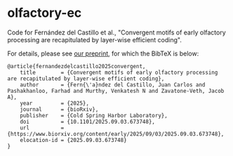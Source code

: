 # olfactory-ec
Code for Fernández del Castillo et al., "Convergent motifs of early olfactory processing are recapitulated by layer-wise efficient coding". 

For details, please see [our preprint](https://www.biorxiv.org/content/10.1101/2025.09.03.673748v1), for which the BibTeX is below:

```
@article{fernandezdelcastillo2025convergent,
	title        = {Convergent motifs of early olfactory processing are recapitulated by layer-wise efficient coding},
	author       = {Fern{\'a}ndez del Castillo, Juan Carlos and Pashakhanloo, Farhad and Murthy, Venkatesh N and Zavatone-Veth, Jacob A},
	year         = {2025},
	journal      = {bioRxiv},
	publisher    = {Cold Spring Harbor Laboratory},
	doi          = {10.1101/2025.09.03.673748},
	url          = {https://www.biorxiv.org/content/early/2025/09/03/2025.09.03.673748},
	elocation-id = {2025.09.03.673748}
}
```
